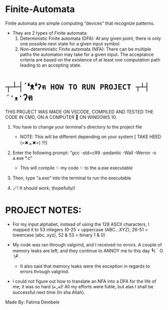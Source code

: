 # Finite-Automata
Finite automata are simple computing “devices” that recognize patterns.

- They are 2 types of Finite automata:
  1. Deterministic Finite automata (DFA): At any given point, there is only one possible next state for a given input symbol.
  2. Non-deterministic Finite automata (NFA):  There can be multiple paths the automaton may take for a given input. The acceptance criteria are based on the existence of at least one computation path leading to an accepting state.



# ┬┴┤´❛ᴥ❛`ʔฅ HOW TO RUN PROJECT ┬┴┤´❛ᴥ❛`ʔฅ 

THIS PROJECT WAS MADE ON VSCODE, COMPILED AND TESTED THE CODE IN CMD, ON A COMPUTER 🏃 ON WINDOWS 10. 

1. You have to change your terminal's directory to the project file 
	- NOTE: This will be different depending on your system [ TAKE HEED (=✖ᆽ✖=) !!!]

2. Enter the following prompt: "gcc -std=c99 -pedantic -Wall -Werror -o a.exe *.c" 
	- This will compile ✨ my code ✨ to the a.exe executable

3. Then, type "a.exe" into the terminal to run the executable

4. 🪄! It should work; (hopefully)! 



# PROJECT NOTES:

- For my input alphabet, instead of using the 128 ASCII characters, I mapped it to 53 integers (0-25 = uppercase (ABC...XYZ), 26-51 = lowercase (abc..xyz), 52 & 53 = binary 1 & 0) 

- My code was ran through valgrind, and I received no errors. A couple of memory leaks are left, and they continue to ANNOY me to this day ┗(｀O ´)┛. 
	- It also said that memory leaks were the exception in regards to errors through valgrind.

- I could not figure out how to translate an NFA into a DFA for the life of me; it was so hard (⩺_⩹)! All my efforts were futile, but alas I shall be successful next time (In sha Allah).



Made By: Fatima Dembele







